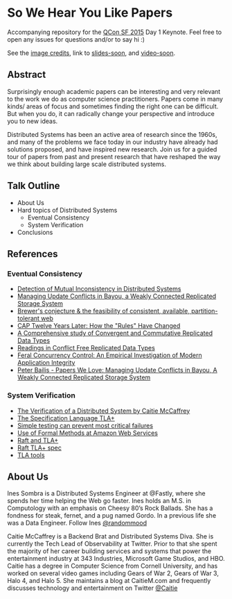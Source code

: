 # So We Hear You Like Papers

Accompanying repository for the [QCon SF 2015](https://qconsf.com/) Day 1 Keynote. Feel free to open any issues for questions and/or to say hi :)

See the [image credits](credits.md), link to [slides-soon](#), and [video-soon](#).

## Abstract
Surprisingly enough academic papers can be interesting and very relevant to the work we do as computer science practitioners. Papers come in many kinds/ areas of focus and sometimes finding the right one can be difficult. But when you do, it can radically change your perspective and introduce you to new ideas.

Distributed Systems has been an active area of research since the 1960s, and many of the problems we face today in our industry have already had solutions proposed, and have inspired new research. Join us for a guided tour of papers from past and present research that have reshaped the way we think about building large scale distributed systems.

## Talk Outline
* About Us
* Hard topics of Distributed Systems
  * Eventual Consistency
  * System Verification
* Conclusions

## References

### Eventual Consistency
* [Detection of Mutual Inconsistency in Distributed Systems](http://zoo.cs.yale.edu/classes/cs422/2013/bib/parker83detection.pdf)
* [Managing Update Conflicts in Bayou, a Weakly Connected Replicated Storage System](http://www.cs.berkeley.edu/~brewer/cs262b/update-conflicts.pdf)
* [Brewer's conjecture & the feasibility of consistent, available, partition-tolerant web](http://dl.acm.org/citation.cfm?id=564601)
* [CAP Twelve Years Later: How the "Rules" Have Changed](http://www.infoq.com/articles/cap-twelve-years-later-how-the-rules-have-changed)
* [A Comprehensive study of Convergent and Commutative Replicated Data Types](https://hal.inria.fr/inria-00555588)
* [Readings in Conflict Free Replicated Data Types](https://christophermeiklejohn.com/crdt/2014/07/22/readings-in-crdts.html)
* [Feral Concurrency Control: An Empirical Investigation of Modern Application Integrity](http://www.bailis.org/papers/feral-sigmod2015.pdf)
* [Peter Bailis - Papers We Love: Managing Update Conflicts in Bayou, A Weakly Connected Replicated Storage System](https://www.youtube.com/watch?v=txP7CI0PjO4)


### System Verification
* [The Verification of a Distributed System by Caitie McCaffrey]()
* [The Specification Language TLA+](http://research.microsoft.com/en-us/um/people/lamport/pubs/commentary-web.pdf)
* [Simple testing can prevent most critical failures](https://www.usenix.org/system/files/conference/osdi14/osdi14-paper-yuan.pdf)
* [Use of Formal Methods at Amazon Web Services](http://raftuserstudy.s3-website-us-west-1.amazonaws.com/proof.pdf)
* [Raft and TLA+](https://groups.google.com/forum/#!topic/raft-dev/yu-wOUx-gnA)
* [Raft TLA+ spec](https://ramcloud.stanford.edu/~ongaro/raft.tla)
* [TLA tools](https://github.com/joewilliams/tla_tools)

## About Us
Ines Sombra is a Distributed Systems Engineer at @Fastly, where she spends her time helping the Web go faster. Ines holds an M.S. in Computology with an emphasis on Cheesy 80’s Rock Ballads. She has a fondness for steak, fernet, and a pug named Gordo. In a previous life she was a Data Engineer. Follow Ines [@randommood](https://twitter.com/randommood)

Caitie McCaffrey is a Backend Brat and Distributed Systems Diva.  She is currently the Tech Lead of Observability at Twitter.  Prior to that she spent the majority of her career building services and systems that power the entertainment industry at 343 Industries, Microsoft Game Studios, and HBO. Caitie has a degree in Computer Science from Cornell University, and has worked on several video games including Gears of War 2, Gears of War 3, Halo 4, and Halo 5. She maintains a blog at CaitieM.com and frequently discusses technology and entertainment on Twitter [@Caitie](https://twitter.com/caitie)

